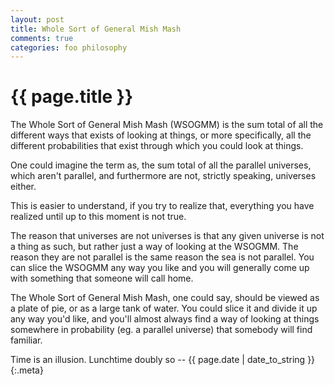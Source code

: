 ```yaml
---
layout: post
title: Whole Sort of General Mish Mash
comments: true
categories: foo philosophy
---
```


{{ page.title }}
================
The Whole Sort of General Mish Mash (WSOGMM) is the sum total of all the
different ways that exists of looking at things, or more specifically, all the
different probabilities that exist through which you could look at things.

One could imagine the term as, the sum total of all the parallel universes, which
aren't parallel, and furthermore are not, strictly speaking, universes either.

This is easier to understand, if you try to realize that, everything you have
realized until up to this moment is not true.

The reason that universes are not universes is that any given universe is not a
thing as such, but rather just a way of looking at the WSOGMM. The reason they
are not parallel is the same reason the sea is not parallel. You can slice the
WSOGMM any way you like and you will generally come up with something that
someone will call home.

The Whole Sort of General Mish Mash, one could say, should be viewed as a plate
of pie, or as a large tank of water. You could slice it and divide it up any way
you'd like, and you'll almost always find a way of looking at things somewhere
in probability (eg. a parallel universe) that somebody will find familiar.

Time is an illusion. Lunchtime doubly so -- {{ page.date | date_to_string }}
{:.meta}
